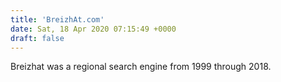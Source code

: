 ```yaml
---
title: 'BreizhAt.com'
date: Sat, 18 Apr 2020 07:15:49 +0000
draft: false
---
```


Breizhat was a regional search engine from 1999 through 2018.
